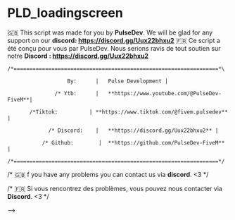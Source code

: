 # PLD_loadingscreen
🇬🇧 This script was made for you by **PulseDev**. We will be glad for any support on our **discord: https://discord.gg/Uux22bhxu2**
🇫🇷 Ce script a été conçu pour vous par PulseDev. Nous serions ravis de tout soutien sur notre **Discord : https://discord.gg/Uux22bhxu2**


                                                     
    /*=================================================================*\
    
                       By: 		|	Pulse Development | 

                   /* Ytb: 		|	**https://www.youtube.com/@PulseDev-FiveM**|	

           /*Tiktok:          | **https://www.tiktok.com/@fivem.pulsedev** |

                 /* Discord: 	|	**https://discord.gg/Uux22bhxu2** |
    
               /* Github:   	 |  **https://github.com/PulseDev-FiveM** |

    /*=================================================================*/


/* 🇬🇧 f you have any problems you can contact us via **discord**. <3     */

/* 🇫🇷 Si vous rencontrez des problèmes, vous pouvez nous contacter via **Discord**. <3 */

-->
